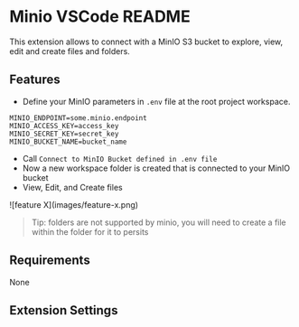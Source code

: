 # Minio VSCode README

This extension allows to connect with a MinIO S3 bucket to explore, view, edit and create files and folders.

## Features

- Define your MinIO parameters in `.env` file at the root project workspace.
```
MINIO_ENDPOINT=some.minio.endpoint
MINIO_ACCESS_KEY=access_key
MINIO_SECRET_KEY=secret_key
MINIO_BUCKET_NAME=bucket_name
```
- Call `Connect to MinIO Bucket defined in .env file`
- Now a new workspace folder is created that is connected to your MinIO bucket
- View, Edit, and Create files

\!\[feature X\]\(images/feature-x.png\)

> Tip: folders are not supported by minio, you will need to create a file within the folder for it to persits

## Requirements

None

## Extension Settings

